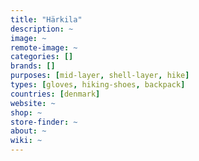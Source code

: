 ```yaml
---
title: "Härkila"
description: ~
image: ~
remote-image: ~
categories: []
brands: []
purposes: [mid-layer, shell-layer, hike]
types: [gloves, hiking-shoes, backpack]
countries: [denmark]
website: ~
shop: ~
store-finder: ~
about: ~
wiki: ~
---
```


